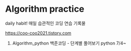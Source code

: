 # Algorithm practice
daily habit!
매일 습관적인 코딩 연습 기록물

https://coo-coo2021.tistory.com

1. Algorithm_python
백준코딩 - 단계별 풀어보기 python 7/4~


